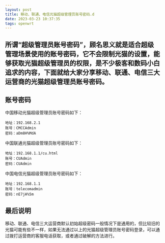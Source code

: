 ```yaml
---
layout: post
title: 移动、联通、电信光猫超级管理员账号密码.d
date: 2023-03-23 10:37:35
tags: openwrt
---
```



## 所谓“超级管理员账号密码”，顾名思义就是适合超级管理场景使用的账号密码，它不会限制光猫的设置，能够获取光猫超级管理员的权限，是不少极客和数码小白追求的内容，下面就给大家分享移动、联通、电信三大运营商的光猫超级管理员账号密码。

## 账号密码
中国移动光猫超级管理员账号密码如下：
``` 
地址：192.168.2.1
账号：CMCCAdmin
密码：aDm8H%MdA
```
中国联通光猫超级管理员账号密码如下：
```
地址：192.168.1.1/cu.html
账号：CUAdmin
密码：CUAdmin
```
中国电信光猫超级管理员账号密码如下：
```
地址：192.168.1.1
账号：telecomadmin
密码：nE7jA%5m
```
## 最后说明
移动、联通、电信三大运营商默认初始超级密码一般情况下是通用的，但比较旧的光猫可能有些不一样，如果无法通过以上的光猫超级管理员账号密码登录，可以通过拨打运营商的客服电话获取，或者通过破解的方法进行。